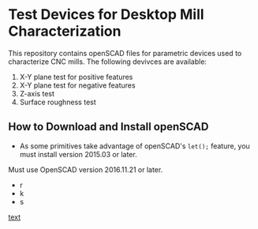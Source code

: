 # Test Devices for Desktop Mill Characterization

This repository contains openSCAD files for parametric devices used to characterize CNC mills. The following devivces are available:
1. X-Y plane test for positive features
1. X-Y plane test for negative features
1. Z-axis test 
1. Surface roughness test


## How to Download and Install openSCAD
- As some primitives take advantage of openSCAD's ```let();``` feature, you must install version 2015.03 or later.


Must use OpenSCAD version 2016.11.21 or later.



- r
- k
- s

[text](http://google.com)
